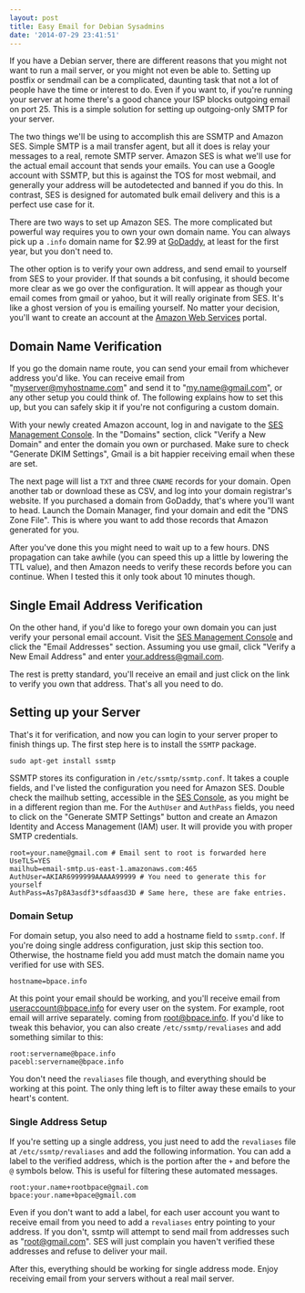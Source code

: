 ```yaml
---
layout: post
title: Easy Email for Debian Sysadmins
date: '2014-07-29 23:41:51'
---
```


If you have a Debian server, there are different reasons that you might not want
to run a mail server, or you might not even be able to. Setting up postfix or
sendmail can be a complicated, daunting task that not a lot of people have the
time or interest to do. Even if you want to, if you're running your server at
home there's a good chance your ISP blocks outgoing email on port 25. This is a
simple solution for setting up outgoing-only SMTP for your server.

The two things we'll be using to accomplish this are SSMTP and Amazon SES.
Simple SMTP is a mail transfer agent, but all it does is relay your messages to
a real, remote SMTP server. Amazon SES is what we'll use for the actual email
account that sends your emails. You can use a Google account with SSMTP, but
this is against the TOS for most webmail, and generally your address will be
autodetected and banned if you do this. In contrast, SES is designed for
automated bulk email delivery and this is a perfect use case for it.

There are two ways to set up Amazon SES. The more complicated but powerful way
requires you to own your own domain name. You can always pick up a `.info`
domain name for $2.99 at [GoDaddy][godad], at least for the first year, but you
don't need to.

The other option is to verify your own address, and send email to yourself from
SES to your provider. If that sounds a bit confusing, it should become more
clear as we go over the configuration. It will appear as though your email comes
from gmail or yahoo, but it will really originate from SES. It's like a ghost
version of you is emailing yourself. No matter your decision, you'll want to
create an account at the [Amazon Web Services][aws] portal. 

## Domain Name Verification

If you go the domain name route, you can send your email from whichever address
you'd like. You can receive email from "myserver@myhostname.com" and send it to
"my.name@gmail.com", or any other setup you could think of. The following
explains how to set this up, but you can safely skip it if you're not
configuring a custom domain.

With your newly created Amazon account, log in and navigate to the
[SES Management Console][ses]. In the "Domains" section, click "Verify a New
Domain" and enter the domain you own or purchased. Make sure to check "Generate
DKIM Settings", Gmail is a bit happier receiving email when these are set.

The next page will list a `TXT` and three `CNAME` records for your domain. Open
another tab or download these as CSV, and log into your domain registrar's
website. If you purchased a domain from GoDaddy, that's where you'll want to
head. Launch the Domain Manager, find your domain and edit the "DNS Zone
File". This is where you want to add those records that Amazon generated for
you.

After you've done this you might need to wait up to a few hours. DNS propagation
can take awhile (you can speed this up a little by lowering the TTL value), and
then Amazon needs to verify these records before you can continue. When I tested
this it only took about 10 minutes though.

## Single Email Address Verification

On the other hand, if you'd like to forego your own domain you can just verify
your personal email account. Visit the [SES Management Console][ses] and click
the "Email Addresses" section. Assuming you use gmail, click "Verify a New Email
Address" and enter your.address@gmail.com.

The rest is pretty standard, you'll receive an email and just click on the link
to verify you own that address. That's all you need to do.

## Setting up your Server

That's it for verification, and now you can login to your server proper to
finish things up. The first step here is to install the `SSMTP` package.

    sudo apt-get install ssmtp

SSMTP stores its configuration in `/etc/ssmtp/ssmtp.conf`. It takes a couple
fields, and I've listed the configuration you need for Amazon SES. Double check
the mailhub setting, accessible in the [SES Console][ses], as you might be in a
different region than me. For the `AuthUser` and `AuthPass` fields, you need to
click on the "Generate SMTP Settings" button and create an Amazon Identity and
Access Management (IAM) user. It will provide you with proper SMTP credentials.

    root=your.name@gmail.com # Email sent to root is forwarded here
    UseTLS=YES
    mailhub=email-smtp.us-east-1.amazonaws.com:465
    AuthUser=AKIAR6999999AAAAA99999 # You need to generate this for yourself
    AuthPass=As7p8A3asdf3*sdfaasd3D # Same here, these are fake entries.

### Domain Setup

For domain setup, you also need to add a hostname field to `ssmtp.conf`. If
you're doing single address configuration, just skip this section too.
Otherwise, the hostname field you add must match the domain name you verified
for use with SES.

    hostname=bpace.info

At this point your email should be working, and you'll receive email from
useraccount@bpace.info for every user on the system. For example, root email
will arrive separately. coming from root@bpace.info. If you'd like to tweak
this behavior, you can also create `/etc/ssmtp/revaliases` and add something
similar to this:

    root:servername@bpace.info
    pacebl:servername@bpace.info

You don't need the `revaliases` file though, and everything should be working at
this point. The only thing left is to filter away these emails to your heart's
content. 

### Single Address Setup

If you're setting up a single address, you just need to add the `revaliases`
file at `/etc/ssmtp/revaliases` and add the following information.
You can add a label to the verified address, which is the portion after the `+`
and before the `@` symbols below. This is useful for filtering these automated
messages.

    root:your.name+rootbpace@gmail.com
    bpace:your.name+bpace@gmail.com

Even if you don't want to add a label, for each user account you want to receive
email from you need to add a `revaliases` entry pointing to your address. If you
don't, ssmtp will attempt to send mail from addresses such as "root@gmail.com".
SES will just complain you haven't verified these addresses and refuse to
deliver your mail.

After this, everything should be working for single address mode. Enjoy
receiving email from your servers without a real mail server.

[godad]: https://www.godaddy.com/
[aws]:   https://aws.amazon.com/
[ses]:   https://console.aws.amazon.com/ses/


